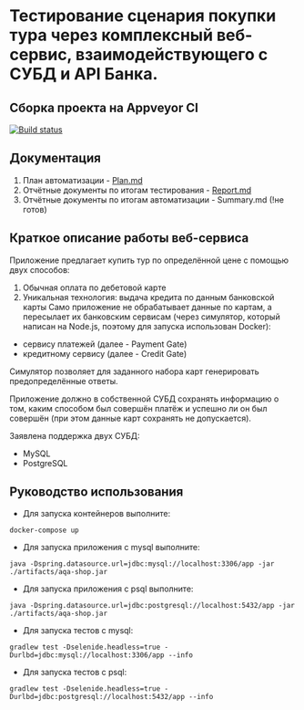 # Тестирование сценария покупки тура через комплексный веб-сервис, взаимодействующего с СУБД и API Банка.

## Сборка проекта на Appveyor CI
[![Build status](https://ci.appveyor.com/api/projects/status/54jnx0wsn98v59x8/branch/master?svg=true)](https://ci.appveyor.com/project/leonnika/aqa-diplom/branch/master)

## Документация

1. План автоматизации - [Plan.md](https://github.com/leonnika/aqa-diplom/blob/master/docs/Plan.md)
2. Отчётные документы по итогам тестирования -  [Report.md](https://github.com/leonnika/aqa-diplom/blob/master/docs/Report.md)
3. Отчётные документы по итогам автоматизации - Summary.md (!не готов)

## Краткое описание работы веб-сервиса
Приложение предлагает купить тур по определённой цене с помощью двух способов:

1. Обычная оплата по дебетовой карте
2. Уникальная технология: выдача кредита по данным банковской карты
Само приложение не обрабатывает данные по картам, а пересылает их банковским сервисам (через симулятор, который написан на Node.js, поэтому для запуска использован Docker):

* сервису платежей (далее - Payment Gate)
* кредитному сервису (далее - Credit Gate)

Симулятор позволяет для заданного набора карт генерировать предопределённые ответы.

Приложение должно в собственной СУБД сохранять информацию о том, каким способом был совершён платёж и успешно ли он был совершён (при этом данные карт сохранять не допускается).

Заявлена поддержка двух СУБД:

* MySQL
* PostgreSQL


## Руководство использования

* Для запуска контейнеров выполните:

```
docker-compose up
```

* Для запуска приложения c mysql выполните:

```
java -Dspring.datasource.url=jdbc:mysql://localhost:3306/app -jar ./artifacts/aqa-shop.jar 

```
* Для запуска приложения c psql выполните:

```
java -Dspring.datasource.url=jdbc:postgresql://localhost:5432/app -jar ./artifacts/aqa-shop.jar 

```

* Для запуска тестов c mysql:

```
gradlew test -Dselenide.headless=true -Durlbd=jdbc:mysql://localhost:3306/app --info
```
* Для запуска тестов c psql:

```
gradlew test -Dselenide.headless=true -Durlbd=jdbc:postgresql://localhost:5432/app --info
```


